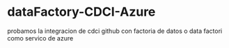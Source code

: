 # dataFactory-CDCI-Azure
probamos la integracion de cdci github con factoria de datos o data factori como servico de azure
